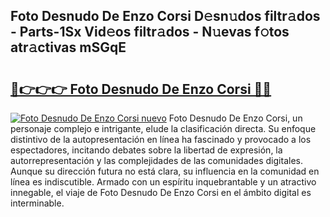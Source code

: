 ## Foto Desnudo De Enzo Corsi D𝚎sn𝚞dos filtr𝚊dos - Parts-1Sx Vid𝚎os filtr𝚊dos - N𝚞evas f𝚘tos atr𝚊ctivas mSGqE

# <h2><a href="http://mb1mbuq.tromn.icu/?c=Foto+Desnudo+De+Enzo+Corsi">🔗👉👉👉 Foto Desnudo De Enzo Corsi 🔗🔗</a></h2>

[![Foto Desnudo De Enzo Corsi nuevo](https://i.imgur.com/pEAQMta.gif)](http://mb1mbuq.tromn.icu/?c=Foto+Desnudo+De+Enzo+Corsi)
Foto Desnudo De Enzo Corsi, un personaje complejo e intrigante, elude la clasificación directa. Su enfoque distintivo de la autopresentación en línea ha fascinado y provocado a los espectadores, incitando debates sobre la libertad de expresión, la autorrepresentación y las complejidades de las comunidades digitales. Aunque su dirección futura no está clara, su influencia en la comunidad en línea es indiscutible. Armado con un espíritu inquebrantable y un atractivo innegable, el viaje de Foto Desnudo De Enzo Corsi en el ámbito digital es interminable.
